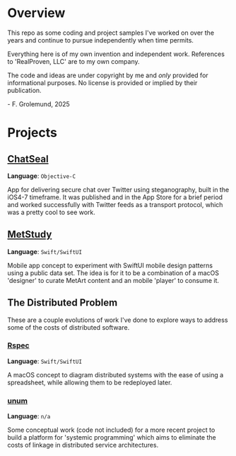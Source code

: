 # Overview
This repo as some coding and project samples I've worked on over the years and 
continue to pursue independently when time permits.  

Everything here is of my own invention and independent work.  References to
'RealProven, LLC' are to my own company.

The code and ideas are under copyright by me and _only_ provided for 
informational purposes.  No license is provided or implied by their publication.

\- F. Grolemund, 2025


# Projects

## [ChatSeal](./ChatSeal)
**Language**: `Objective-C`

App for delivering secure chat over Twitter using steganography, built in the 
iOS4-7 timeframe.  It was published and in the App Store for a brief period and
worked successfully with Twitter feeds as a transport protocol, which was a
pretty cool to see work.


## [MetStudy](./metstudy)
**Language**: `Swift/SwiftUI`

Mobile app concept to experiment with SwiftUI mobile design patterns using a 
public data set.  The idea is for it to be a combination of a macOS 'designer'
to curate MetArt content and an mobile 'player' to consume it.


## The Distributed Problem
These are a couple evolutions of work I've done to explore ways to address some
of the costs of distributed software.

### [Rspec](./Rspec)
**Language**: `Swift/SwiftUI`

A macOS concept to diagram distributed systems with the ease of using a 
spreadsheet, while allowing them to be redeployed later.  

### [unum](./unum)
**Language**: `n/a`

Some conceptual work (code not included) for a more recent project to build a
platform for 'systemic programming' which aims to eliminate the costs of linkage
in distributed service architectures.
